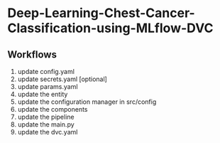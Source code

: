 # Deep-Learning-Chest-Cancer-Classification-using-MLflow-DVC

## Workflows

1. update config.yaml
2. update secrets.yaml [optional]
3. update params.yaml
4. update the entity
5. update the configuration manager in src/config
6. update the components
7. update the pipeline
8. update the main.py
9. update the dvc.yaml


